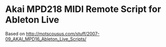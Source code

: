 # Akai MPD218 MIDI Remote Script for Ableton Live

Based on <http://motscousus.com/stuff/2007-09_AKAI_MPD16_Ableton_Live_Scripts/>
